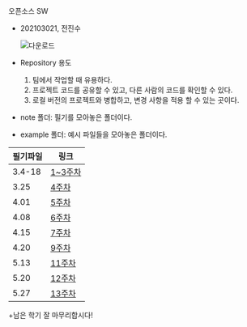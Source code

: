 오픈소스 SW
+ 202103021, 전진수

  ![다운로드](https://github.com/danieljjs/202103021/assets/164819526/328de3bc-fcfb-45df-83e2-c1f5ef3dc28c)

+ Repository 용도
  1) 팀에서 작업할 때 유용하다.
  2) 프로젝트 코드를 공유할 수 있고, 다른 사람의 코드를 확인할 수 있다.
  3) 로컬 버전의 프로젝트와 병합하고, 변경 사항을 적용 할 수 있는 곳이다.

+ note 폴더: 필기를 모아놓은 폴더이다.
+ example 폴더: 예시 파일들을 모아놓은 폴더이다.

| 필기파일 | 링크 |
| ------ | ------ |
| 3.4-18 | [1~3주차](https://github.com/danieljjs/202103021/blob/main/note/3.4-18.txt) |
| 3.25 | [4주차](https://github.com/danieljjs/202103021/blob/main/note/3.25.txt) |
| 4.01 | [5주차](https://github.com/danieljjs/202103021/blob/main/note/4.01.txt) |
| 4.08 | [6주차](https://github.com/danieljjs/202103021/blob/main/note/4.08.txt) |
| 4.15 | [7주차](https://github.com/danieljjs/202103021/blob/main/note/4.15.txt) |
| 4.20 | [9주차](https://github.com/danieljjs/202103021/blob/main/note/4.20.txt) |
| 5.13 | [11주차](https://github.com/danieljjs/202103021/blob/main/note/4.20.txt) |
| 5.20 | [12주차](https://github.com/danieljjs/202103021/blob/main/note/w12.md) |
| 5.27 | [13주차](https://github.com/danieljjs/202103021/blob/main/note/5.27.md) |

+남은 학기 잘 마무리합시다!
